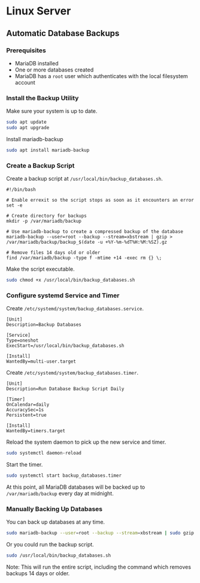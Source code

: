 # Linux Server

## Automatic Database Backups

### Prerequisites

- MariaDB installed
- One or more databases created
- MariaDB has a `root` user which authenticates with the local filesystem
  account

### Install the Backup Utility

Make sure your system is up to date.

```sh
sudo apt update
sudo apt upgrade
```

Install mariadb-backup

```sh
sudo apt install mariadb-backup
```

### Create a Backup Script

Create a backup script at `/usr/local/bin/backup_databases.sh`.

```
#!/bin/bash

# Enable errexit so the script stops as soon as it encounters an error
set -e

# Create directory for backups
mkdir -p /var/mariadb/backup

# Use mariadb-backup to create a compressed backup of the database
mariadb-backup --user=root --backup --stream=xbstream | gzip > /var/mariadb/backup/backup_$(date -u +%Y-%m-%dT%H:%M:%SZ).gz

# Remove files 14 days old or older
find /var/mariadb/backup -type f -mtime +14 -exec rm {} \;
```

Make the script executable.

```sh
sudo chmod +x /usr/local/bin/backup_databases.sh
```
### Configure systemd Service and Timer

Create `/etc/systemd/system/backup_databases.service`.

```
[Unit]
Description=Backup Databases

[Service]
Type=oneshot
ExecStart=/usr/local/bin/backup_databases.sh

[Install]
WantedBy=multi-user.target
```

Create `/etc/systemd/system/backup_databases.timer`.

```
[Unit]
Description=Run Database Backup Script Daily

[Timer]
OnCalendar=daily
AccuracySec=1s
Persistent=true

[Install]
WantedBy=timers.target
```

Reload the system daemon to pick up the new service and timer.

```sh
sudo systemctl daemon-reload
```

Start the timer.

```sh
sudo systemctl start backup_databases.timer
```

At this point, all MariaDB databases will be backed up to `/var/mariadb/backup`
every day at midnight.

### Manually Backing Up Databases

You can back up databases at any time.

```sh
sudo mariadb-backup --user=root --backup --stream=xbstream | sudo gzip > /var/mariadb/backup/backup_$(date -u +%Y-%m-%dT%H:%M:%SZ).gz
```

Or you could run the backup script.

```sh
sudo /usr/local/bin/backup_databases.sh
```

Note: This will run the entire script, including the command which removes
backups 14 days or older.
